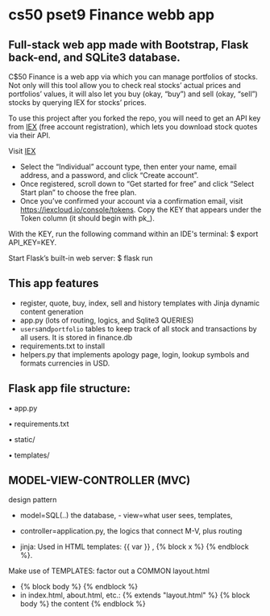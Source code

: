 # cs50 pset9 Finance webb app

## Full-stack web app made with Bootstrap, Flask back-end, and SQLite3 database.

C$50 Finance is a web app via which you can manage portfolios of stocks. Not only will this tool allow you to check real stocks’ actual prices and portfolios’ values, it will also let you buy (okay, “buy”) and sell (okay, “sell”) stocks by querying IEX for stocks’ prices.

To use this project after you forked the repo, you will need to get an API key from [IEX](iexcloud.io/cloud-login#/register/) (free account registration), which lets you download stock quotes via their API.

Visit [IEX](iexcloud.io/cloud-login#/register/)

- Select the “Individual” account type, then enter your name, email address, and a password, and click “Create account”.
- Once registered, scroll down to “Get started for free” and click “Select Start plan” to choose the free plan.
- Once you’ve confirmed your account via a confirmation email, visit https://iexcloud.io/console/tokens.
  Copy the KEY that appears under the Token column (it should begin with pk\_).

With the KEY, run the following command within an IDE's terminal: $ export API_KEY=KEY.

Start Flask’s built-in web server:
$ flask run

## This app features

- register, quote, buy, index, sell and history templates with Jinja dynamic content generation
- app.py (lots of routing, logics, and Sqlite3 QUERIES)
- `users`and`portfolio` tables to keep track of all stock and transactions by all users. It is stored in finance.db
- requirements.txt to install
- helpers.py that implements apology page, login, lookup symbols and formats currencies in USD.

## Flask app file structure:

• app.py

• requirements.txt

• static/

• templates/

## MODEL-VIEW-CONTROLLER (MVC)

design pattern

- model=SQL(..) the database, - view=what user sees, templates,

- controller=application.py, the logics that connect M-V, plus routing

- jinja: Used in HTML templates: {{ var }} , {% block x %} {% endblock %}.

Make use of TEMPLATES: factor out a COMMON layout.html

- {% block body %} {% endblock %}
- in index.html, about.html, etc.: {% extends "layout.html" %} {% block body %} the content {% endblock %}



